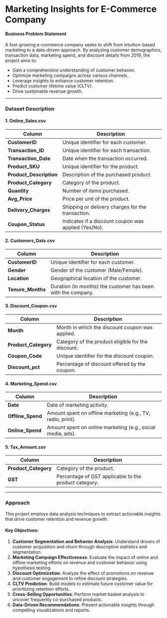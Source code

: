 # Marketing Insights for E-Commerce Company

#### Business Problem Statement  
A fast-growing e-commerce company seeks to shift from intuition-based marketing to a data-driven approach. By analyzing customer demographics, transaction data, marketing spend, and discount details from 2019, the project aims to:  
- Gain a comprehensive understanding of customer behavior.  
- Optimize marketing campaigns across various channels.  
- Leverage insights to enhance customer retention.  
- Predict customer lifetime value (CLTV).  
- Drive sustainable revenue growth.  

---
### Dataset Description  

#### **1. Online_Sales.csv**  
| **Column**           | **Description**                                                |
|-----------------------|----------------------------------------------------------------|
| **CustomerID**        | Unique identifier for each customer.                          |
| **Transaction_ID**    | Unique identifier for each transaction.                       |
| **Transaction_Date**  | Date when the transaction occurred.                           |
| **Product_SKU**       | Unique identifier for the product.                            |
| **Product_Description** | Description of the purchased product.                      |
| **Product_Category**  | Category of the product.                                      |
| **Quantity**          | Number of items purchased.                                    |
| **Avg_Price**         | Price per unit of the product.                                |
| **Delivery_Charges**  | Shipping or delivery charges for the transaction.             |
| **Coupon_Status**     | Indicates if a discount coupon was applied (Yes/No).          |

#### **2. Customers_Data.csv**  
| **Column**           | **Description**                                                |
|-----------------------|----------------------------------------------------------------|
| **CustomerID**        | Unique identifier for each customer.                          |
| **Gender**            | Gender of the customer (Male/Female).                         |
| **Location**          | Geographical location of the customer.                       |
| **Tenure_Months**     | Duration (in months) the customer has been with the company.  |

#### **3. Discount_Coupon.csv**  
| **Column**           | **Description**                                                |
|-----------------------|----------------------------------------------------------------|
| **Month**            | Month in which the discount coupon was applied.               |
| **Product_Category** | Category of the product eligible for the discount.            |
| **Coupon_Code**      | Unique identifier for the discount coupon.                    |
| **Discount_pct**     | Percentage of discount offered by the coupon.                 |

#### **4. Marketing_Spend.csv**  
| **Column**           | **Description**                                                |
|-----------------------|----------------------------------------------------------------|
| **Date**             | Date of marketing activity.                                    |
| **Offline_Spend**    | Amount spent on offline marketing (e.g., TV, radio, print).    |
| **Online_Spend**     | Amount spent on online marketing (e.g., social media, ads).    |

#### **5. Tax_Amount.csv**  
| **Column**           | **Description**                                                |
|-----------------------|----------------------------------------------------------------|
| **Product_Category** | Category of the product.                                       |
| **GST**              | Percentage of GST applicable to the product category.          |

---

### Approach  

This project employs data analysis techniques to extract actionable insights that drive customer retention and revenue growth.  

#### Key Objectives:  
1. **Customer Segmentation and Behavior Analysis**: Understand drivers of customer acquisition and churn through descriptive statistics and segmentation.  
2. **Marketing Campaign Effectiveness**: Evaluate the impact of online and offline marketing efforts on revenue and customer behavior using hypothesis testing.  
3. **Discount Optimization**: Analyze the effect of promotions on revenue and customer engagement to refine discount strategies.  
4. **CLTV Prediction**: Build models to estimate future customer value for prioritizing retention efforts.  
5. **Cross-Selling Opportunities**: Perform market basket analysis to uncover frequently co-purchased products.  
6. **Data-Driven Recommendations**: Present actionable insights through compelling visualizations and reports.  
 
